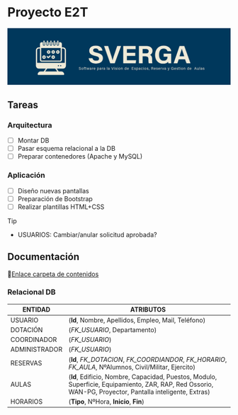 # Proyecto E2T
![SVERGA](https://github.com/CIS-TIC/Proyecto/blob/main/SVERGA.png)
## Tareas
### Arquitectura
- [ ] Montar DB
- [ ] Pasar esquema relacional a la DB
- [ ] Preparar contenedores (Apache y MySQL)
### Aplicación
- [ ] Diseño nuevas pantallas
- [ ] Preparación de Bootstrap
- [ ] Realizar plantillas HTML+CSS

>[!TIP]
>+ USUARIOS: Cambiar/anular solicitud aprobada?
## Documentación
:link:[Enlace carpeta de contenidos](https://minisdefear-my.sharepoint.com/:f:/g/personal/escanoasaugue_minisdefear_onmicrosoft_com/EtAFxpsyZkxMo7nGqYn215gBakcX1UwHNWfo752WsTBJoQ?e=5LR0RJ)
### Relacional DB
| ENTIDAD | ATRIBUTOS |
| --- | --- |
| USUARIO | (**Id**, Nombre, Apellidos, Empleo, Mail, Teléfono) |
| DOTACIÓN | (*FK_USUARIO*, Departamento) |
| COORDINADOR | (*FK_USUARIO*) |
| ADMINISTRADOR | (*FK_USUARIO*) |
| RESERVAS | (**Id**, *FK_DOTACION*, *FK_COORDIANDOR*, *FK_HORARIO*, *FK_AULA*, NºAlumnos, Civil/Militar, Ejercito) |
| AULAS | (**Id**, Edificio, Nombre, Capacidad, Puestos, Modulo, Superficie, Equipamiento, ZAR, RAP, Red Ossorio, WAN-PG, Proyector, Pantalla inteligente, Extras) |
| HORARIOS | (**Tipo**, NºHora, **Inicio**, **Fin**) |



